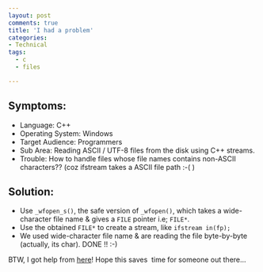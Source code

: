 ```yaml
---
layout: post
comments: true
title: 'I had a problem'
categories:
- Technical
tags:
  - c
  - files

---
```


## Symptoms:
- Language: C++
- Operating System: Windows
- Target Audience: Programmers
- Sub Area: Reading ASCII / UTF-8 files from the disk using C++ streams.
- Trouble: How to handle files whose file names contains non-ASCII characters?? (coz ifstream takes a ASCII file path :-( )

## Solution:

- Use `_wfopen_s()`, the safe version of `_wfopen()`, which takes a wide-character file name & gives a `FILE` pointer i.e; `FILE*`.
- Use the obtained `FILE*` to create a stream, like `ifstream in(fp);`
- We used wide-character file name & are reading the file byte-by-byte (actually, its char). DONE !! :-)


BTW, I got help from [here](http://bytes.com/topic/net/answers/264598-iostream-question-how-open-unicode-file-name)! Hope this saves  time for someone out there...
